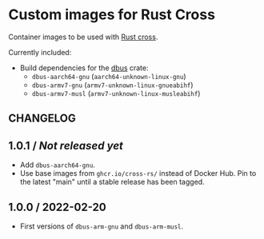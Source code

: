 # Custom images for Rust Cross

Container images to be used with [Rust cross](https://github.com/cross-rs/cross).

Currently included:

- Build dependencies for the [dbus](https://docs.rs/dbus/latest/dbus/) crate:
    * `dbus-aarch64-gnu` (`aarch64-unknown-linux-gnu`)
    * `dbus-armv7-gnu` (`armv7-unknown-linux-gnueabihf`)
    * `dbus-armv7-musl` (`armv7-unknown-linux-musleabihf`)

## CHANGELOG

## 1.0.1 / _Not released yet_

- Add `dbus-aarch64-gnu`.
- Use base images from `ghcr.io/cross-rs/` instead of Docker Hub. Pin to the latest "main" until a stable release has been tagged.

## 1.0.0 / 2022-02-20

- First versions of `dbus-arm-gnu` and `dbus-arm-musl`.
